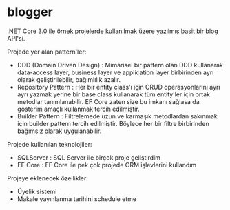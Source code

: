 # blogger

.NET Core 3.0 ile örnek projelerde kullanılmak üzere yazılmış basit bir blog API'si. 

Projede yer alan pattern'ler:
- DDD (Domain Driven Design) : Mimarisel bir pattern olan DDD kullanarak data-access layer, business layer ve application layer birbirinden ayrı olarak geliştirilebilir, bağımlılık azalır.
- Repository Pattern : Her bir entity class'ı için CRUD operasyonlarını ayrı ayrı yazmak yerine bir base class kullanarak tüm entity'ler için ortak metodlar tanımlanabilir. EF Core zaten size bu imkanı sağlasa da gösterim amaçlı kullanmak tercih edilmiştir.
- Builder Pattern : Filtrelemede uzun ve karmaşık metodlardan sakınmak için builder pattern tercih edilmiştir. Böylece her bir filtre birbirinden bağımsız olarak uygulanabilir.

Projede kullanılan teknolojiler:
- SQLServer : SQL Server ile birçok proje geliştirdim
- EF Core : EF Core ile pek çok projede ORM işlevlerini kullandım

Projeye eklenecek özellikler:
- Üyelik sistemi
- Makale yayınlanma tarihini schedule etme

